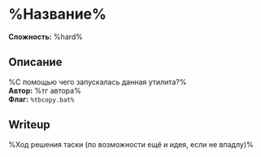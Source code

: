# %Название%
**Сложность:** %hard%
## Описание
%С помощью чего запускалась данная утилита?%<br>
**Автор:** %тг автора%<br>
**Флаг:** `%tbcopy.bat%`<br>
## Writeup
%Ход решения таски (по возможности ещё и идея, если не впадлу)%
